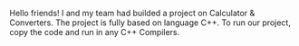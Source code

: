 Hello friends!
  I and my team had builded a project on Calculator & Converters.
  The project is fully based on language C++.
  To run our project, copy the code and run in any C++ Compilers.
